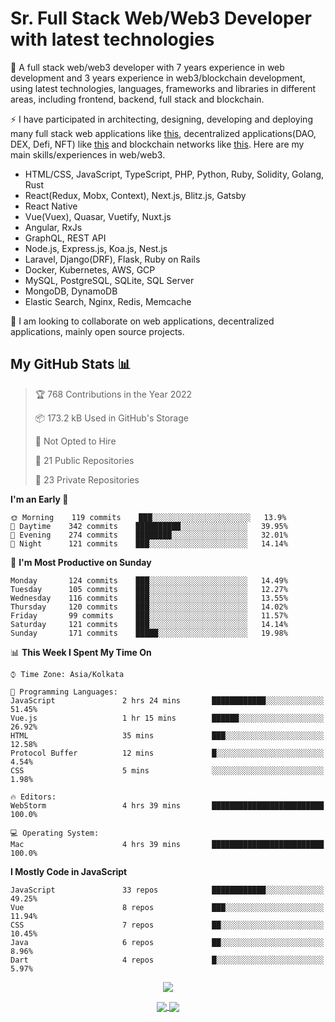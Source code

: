 # Sr. Full Stack Web/Web3 Developer with latest technologies

🔭 A full stack web/web3 developer with 7 years experience in web development and 3 years experience in web3/blockchain development, using latest technologies, languages, frameworks and libraries in different areas, including frontend, backend, full stack and blockchain.

⚡ I have participated in architecting, designing, developing and deploying many full stack web applications like [this](https://brevanhoward.com), decentralized applications(DAO, DEX, Defi, NFT) like [this](https://www.klimadao.finance) and blockchain networks like [this](https://kira.network). Here are my main skills/experiences in web/web3.

- HTML/CSS, JavaScript, TypeScript, PHP, Python, Ruby, Solidity, Golang, Rust
- React(Redux, Mobx, Context), Next.js, Blitz.js, Gatsby
- React Native
- Vue(Vuex), Quasar, Vuetify, Nuxt.js
- Angular, RxJs
- GraphQL, REST API
- Node.js, Express.js, Koa.js, Nest.js
- Laravel, Django(DRF), Flask, Ruby on Rails
- Docker, Kubernetes, AWS, GCP
- MySQL, PostgreSQL, SQLite, SQL Server
- MongoDB, DynamoDB
- Elastic Search, Nginx, Redis, Memcache

👯 I am looking to collaborate on web applications, decentralized applications, mainly open source projects.

## My GitHub Stats 📊

> 🏆 768 Contributions in the Year 2022
>
> 📦 173.2 kB Used in GitHub's Storage
>
> 🚫 Not Opted to Hire
>
> 📜 21 Public Repositories
>
> 🔑 23 Private Repositories

**I'm an Early 🐤**

```text
🌞 Morning    119 commits    ███░░░░░░░░░░░░░░░░░░░░░░   13.9%
🌆 Daytime    342 commits    ██████████░░░░░░░░░░░░░░░   39.95%
🌃 Evening    274 commits    ████████░░░░░░░░░░░░░░░░░   32.01%
🌙 Night      121 commits    ███░░░░░░░░░░░░░░░░░░░░░░   14.14%

```

📅 **I'm Most Productive on Sunday**

```text
Monday       124 commits    ███░░░░░░░░░░░░░░░░░░░░░░   14.49%
Tuesday      105 commits    ███░░░░░░░░░░░░░░░░░░░░░░   12.27%
Wednesday    116 commits    ███░░░░░░░░░░░░░░░░░░░░░░   13.55%
Thursday     120 commits    ███░░░░░░░░░░░░░░░░░░░░░░   14.02%
Friday       99 commits     ███░░░░░░░░░░░░░░░░░░░░░░   11.57%
Saturday     121 commits    ███░░░░░░░░░░░░░░░░░░░░░░   14.14%
Sunday       171 commits    █████░░░░░░░░░░░░░░░░░░░░   19.98%

```

📊 **This Week I Spent My Time On**

```text
⌚︎ Time Zone: Asia/Kolkata

💬 Programming Languages:
JavaScript               2 hrs 24 mins       ████████████░░░░░░░░░░░░░   51.45%
Vue.js                   1 hr 15 mins        ██████░░░░░░░░░░░░░░░░░░░   26.92%
HTML                     35 mins             ███░░░░░░░░░░░░░░░░░░░░░░   12.58%
Protocol Buffer          12 mins             █░░░░░░░░░░░░░░░░░░░░░░░░   4.54%
CSS                      5 mins              ░░░░░░░░░░░░░░░░░░░░░░░░░   1.98%

🔥 Editors:
WebStorm                 4 hrs 39 mins       █████████████████████████   100.0%

💻 Operating System:
Mac                      4 hrs 39 mins       █████████████████████████   100.0%

```

**I Mostly Code in JavaScript**

```text
JavaScript               33 repos            ████████████░░░░░░░░░░░░░   49.25%
Vue                      8 repos             ███░░░░░░░░░░░░░░░░░░░░░░   11.94%
CSS                      7 repos             ██░░░░░░░░░░░░░░░░░░░░░░░   10.45%
Java                     6 repos             ██░░░░░░░░░░░░░░░░░░░░░░░   8.96%
Dart                     4 repos             █░░░░░░░░░░░░░░░░░░░░░░░░   5.97%

```

<p align="center">
 <a href="https://github.com/strikeenzo">
  <img align="center" src="https://github-profile-trophy.vercel.app/?username=strikeenzo" />
 </a>
</p>
<p align="center">
 <a href="https://github.com/strikeenzo">
  <img align="center" src="https://github-readme-stats.vercel.app/api/top-langs/?username=strikeenzo&langs_count=8&layout=compact&card_width=260" />
 </a>
 <a href="https://github.com/strikeenzo">
  <img align="center" src="https://github-readme-stats.vercel.app/api?username=strikeenzo&show_icons=true&theme=dracula" />
 </a>
</p>
